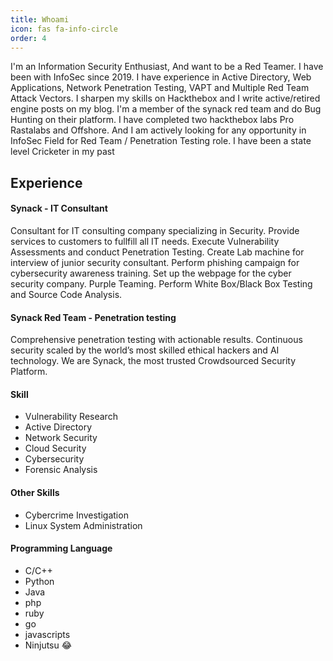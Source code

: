 ```yaml
---
title: Whoami
icon: fas fa-info-circle
order: 4
---
```


I'm an Information Security Enthusiast, And want to be a Red Teamer. I have been with InfoSec since 2019. I have experience in Active Directory, Web Applications, Network Penetration Testing, VAPT and Multiple Red Team Attack Vectors. I sharpen my skills on Hackthebox and I write active/retired engine posts on my blog. I'm a member of the synack red team and do Bug Hunting on their platform. I have completed two hackthebox labs Pro Rastalabs and Offshore. And I am actively looking for any opportunity in InfoSec Field for Red Team / Penetration Testing role. I have been a state level Cricketer in my past

## Experience

#### Synack - IT Consultant 

Consultant for IT consulting company specializing in Security.
Provide services to customers to fullfill all IT needs.
Execute Vulnerability Assessments and conduct Penetration Testing.
Create Lab machine for interview of junior security consultant.
Perform phishing campaign for cybersecurity awareness training.
Set up the webpage for the cyber security company.
Purple Teaming.
Perform White Box/Black Box Testing and Source Code Analysis.

#### Synack Red Team - Penetration testing

Comprehensive penetration testing with actionable results. Continuous security scaled by the world’s most skilled ethical hackers and AI technology. We are Synack, the most trusted Crowdsourced Security Platform.

#### Skill

- Vulnerability Research
- Active Directory
- Network Security
- Cloud Security
- Cybersecurity
- Forensic Analysis

#### Other Skills 

- Cybercrime Investigation
- Linux System Administration

#### Programming Language

- C/C++
- Python
- Java
- php
- ruby
- go
- javascripts
- Ninjutsu 😂

